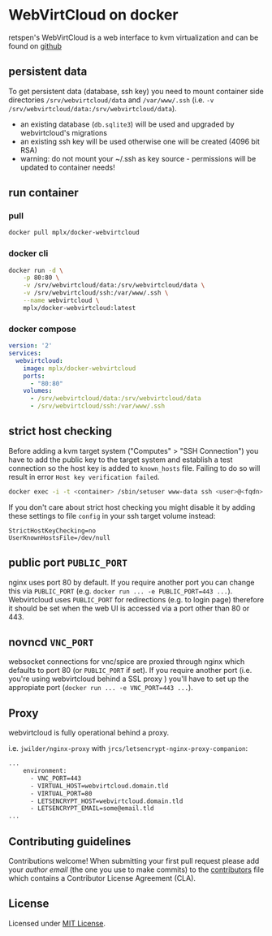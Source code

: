 # WebVirtCloud on docker

retspen's WebVirtCloud is a web interface to kvm virtualization and can be found on [github](https://github.com/retspen/webvirtcloud)

## persistent data

To get persistent data (database, ssh key) you need to mount container side directories `/srv/webvirtcloud/data` and `/var/www/.ssh` (i.e. `-v /srv/webvirtcloud/data:/srv/webvirtcloud/data`).

- an existing database (`db.sqlite3`) will be used and upgraded by webvirtcloud's migrations
- an existing ssh key will be used otherwise one will be created (4096 bit RSA)
- warning: do not mount your ~/.ssh as key source - permissions will be updated to container needs!

## run container

### pull

```bash
docker pull mplx/docker-webvirtcloud
```

### docker cli

```bash    
docker run -d \
    -p 80:80 \
    -v /srv/webvirtcloud/data:/srv/webvirtcloud/data \
    -v /srv/webvirtcloud/ssh:/var/www/.ssh \
    --name webvirtcloud \
    mplx/docker-webvirtcloud:latest
```

### docker compose

```yml
version: '2'
services:
  webvirtcloud:
    image: mplx/docker-webvirtcloud
    ports:
      - "80:80"
    volumes:
      - /srv/webvirtcloud/data:/srv/webvirtcloud/data
      - /srv/webvirtcloud/ssh:/var/www/.ssh
```

## strict host checking

Before adding a kvm target system ("Computes" > "SSH Connection") you have to add the public key to the target system and establish a test connection so the host key is added to `known_hosts` file. Failing to do so will result in error `Host key verification failed`.

```bash
docker exec -i -t <container> /sbin/setuser www-data ssh <user>@<fqdn>
```

If you don't care about strict host checking you might disable it by adding these settings to file `config` in your ssh target volume instead:

```
StrictHostKeyChecking=no
UserKnownHostsFile=/dev/null 
```

## public port `PUBLIC_PORT`

nginx uses port 80 by default. If you require another port you can change this via `PUBLIC_PORT` (e.g. `docker run ... -e PUBLIC_PORT=443 ...`). Webvirtcloud uses `PUBLIC_PORT` for redirections (e.g. to login page) therefore it should be set when the web UI is accessed via a port other than 80 or 443. 

## novncd `VNC_PORT`

websocket connections for vnc/spice are proxied through nginx which defaults to port 80 (or `PUBLIC_PORT` if set). If you require another port (i.e. you're using webvirtcloud behind a SSL proxy ) you'll have to set up the appropiate port (`docker run ... -e VNC_PORT=443 ...`).

## Proxy

webvirtcloud is fully operational behind a proxy.

i.e. `jwilder/nginx-proxy` with `jrcs/letsencrypt-nginx-proxy-companion`:

```bash
...
    environment:
      - VNC_PORT=443
      - VIRTUAL_HOST=webvirtcloud.domain.tld
      - VIRTUAL_PORT=80
      - LETSENCRYPT_HOST=webvirtcloud.domain.tld
      - LETSENCRYPT_EMAIL=some@email.tld
...
```

## Contributing guidelines

Contributions welcome! When submitting your first pull request please add your
_author email_ (the one you use to make commits) to the [contributors](CONTRIBUTORS)
file which contains a Contributor License Agreement (CLA).

## License

Licensed under [MIT License](LICENSE).
